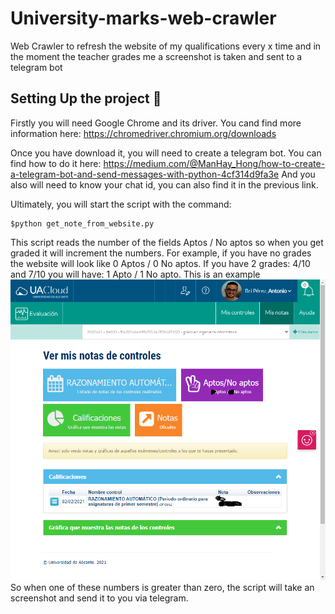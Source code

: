 # University-marks-web-crawler
Web Crawler to refresh the website of my qualifications every x time and in the moment the teacher grades me a screenshot is taken and sent to a telegram bot

## Setting Up the project 🚀
Firstly you will need Google Chrome and its driver. You cand find more information here: https://chromedriver.chromium.org/downloads

Once you have download it, you will need to create a telegram bot. You can find how to do it here: https://medium.com/@ManHay_Hong/how-to-create-a-telegram-bot-and-send-messages-with-python-4cf314d9fa3e
And you also will need to know your chat id, you can also find it in the previous link. 

Ultimately, you will start the script with the command: 
```
$python get_note_from_website.py
```

This script reads the number of the fields Aptos / No aptos so when you get graded it will increment the numbers. For example, if you have no grades the website will look like 0 Aptos / 0 No aptos. If you have 2 grades: 4/10 and 7/10 you will have: 1 Apto / 1 No apto. 
This is an example
![alt text](https://github.com/AntonioBriPerez/University-marks-web-crawler/blob/main/notas_TC.png)
So when one of these numbers is greater than zero, the script will take an screenshot and send it to you via telegram. 
